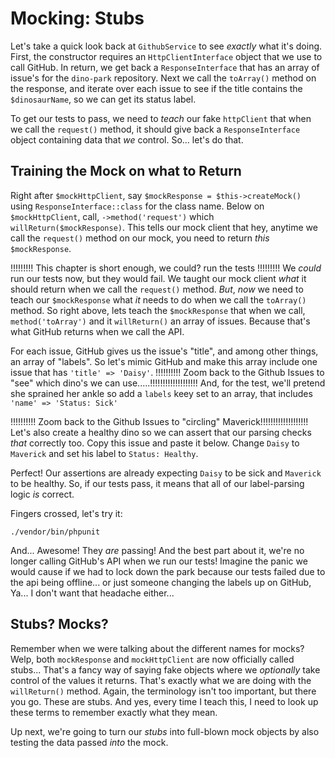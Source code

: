 # Mocking: Stubs

Let's take a quick look back at `GithubService` to see *exactly* what it's
doing. First, the constructor requires an `HttpClientInterface` object that we use
to call GitHub. In return, we get back a `ResponseInterface` that has an array
of issue's for the `dino-park` repository. Next we call the `toArray()` method
on the response, and iterate over each issue to see if the title contains the 
`$dinosaurName`, so we can get its status label.

To get our tests to pass, we need to *teach* our fake `httpClient` that when we
call the `request()` method, it should give back a `ResponseInterface` object
containing data that *we* control. So... let's do that.

## Training the Mock on what to Return

Right after `$mockHttpClient`, say `$mockResponse = $this->createMock()` using
`ResponseInterface::class` for the class name. Below on `$mockHttpClient`, call,
`->method('request')` which `willReturn($mockResponse)`. This tells our mock client
that hey, anytime we call the `request()` method on our mock, you need to return
*this* `$mockResponse`.

!!!!!!!!! This chapter is short enough, we could? run the tests !!!!!!!!!
We *could* run our tests now, but they would fail. We taught our mock client
*what* it should return when we call the `request()` method. *But*, *now* we need
to teach our `$mockResponse` what *it* needs to do when we call the `toArray()`
method. So right above, lets teach the `$mockResponse` that when we call,
`method('toArray')` and it `willReturn()` an array of issues. Because that's what GitHub
returns when we call the API.

For each issue, GitHub gives us the issue's "title", and among other things,
an array of "labels". So let's mimic GitHub and make this array include one
issue that has `'title' => 'Daisy'`.
!!!!!!!!!! Zoom back to the Github Issues to "see" which dino's we can use.....!!!!!!!!!!!!!!!!!!!
And, for the test, we'll pretend she sprained her ankle so add a `labels` keey set to
an array, that includes `'name' => 'Status: Sick'`

!!!!!!!!!! Zoom back to the Github Issues to "circling" Maverick!!!!!!!!!!!!!!!!!!!
Let's also create a healthy dino so we can assert that our parsing checks *that*
correctly too. Copy this issue and paste it below. Change `Daisy` to `Maverick`
and set his label to `Status: Healthy`.

Perfect! Our assertions are already expecting `Daisy` to be sick and `Maverick`
to be healthy. So, if our tests pass, it means that all of our label-parsing
logic *is* correct.

Fingers crossed, let's try it:

```terminal
./vendor/bin/phpunit
```

And... Awesome! They *are* passing! And the best part about it, we're
no longer calling GitHub's API when we run our tests! Imagine the panic we would
cause if we had to lock down the park because our tests failed due to the api being
offline... or just someone changing the labels up on GitHub, Ya... I don't want that headache either...

## Stubs? Mocks?

Remember when we were talking about the different names for mocks? Welp, both
`mockResponse` and `mockHttpClient` are now officially called stubs... That's a 
fancy way of saying fake objects where we *optionally* take control of the values it
returns. That's exactly what we are doing with the `willReturn()` method. Again,
the terminology isn't too important, but there you go. These are stubs. And yes,
every time I teach this, I need to look up these terms to remember exactly what 
they mean.

Up next, we're going to turn our *stubs* into full-blown mock objects by also 
testing the data passed *into* the mock.
